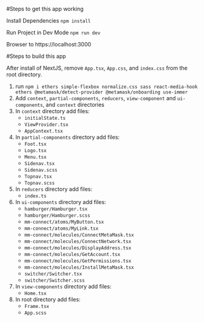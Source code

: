 #Steps to get this app working

Install Dependencies
```npm install```


Run Project in Dev Mode
```npm run dev```   

Browser to https://localhost:3000


#Steps to build this app

After install of NextJS, remove `App.tsx`, `App.css`, and `index.css` from the root directory.

1. run `npm i ethers simple-flexbox normalize.css sass react-media-hook ethers @metamask/detect-provider @metamask/onboarding use-immer`
1. Add `context`, `partial-components`, `reducers`, `view-component` and `ui-components`,  and `context` directories
1. In `context` directory add files: 
    - `initialState.ts`
    - `ViewProvider.tsx`
    - `AppContext.tsx`
1. In `partial-components` directory add files: 
    - `Foot.tsx`
    - `Logo.tsx`
    - `Menu.tsx`
    - `Sidenav.tsx`
    - `Sidenav.scss`
    - `Topnav.tsx`
    - `Topnav.scss`
1. In `reducers` directory add files: 
    - `index.ts`
1. In `ui-components` directory add files: 
    - `hamburger/Hamburger.tsx`
    - `hamburger/Hamburger.scss`
    - `mm-connect/atoms/MyButton.tsx`
    - `mm-connect/atoms/MyLink.tsx`
    - `mm-connect/molecules/ConnectMetaMask.tsx`
    - `mm-connect/molecules/ConnectNetwork.tsx`
    - `mm-connect/molecules/DisplayAddress.tsx`
    - `mm-connect/molecules/GetAccount.tsx`
    - `mm-connect/molecules/GetPermissions.tsx`
    - `mm-connect/molecules/InstallMetaMask.tsx`
    - `switcher/Switcher.tsx`
    - `switcher/Switcher.scss`
1. In `view-components` directory add files: 
    - `Home.tsx`
1. In root directory add files: 
    - `Frame.tsx`
    - `App.scss`

